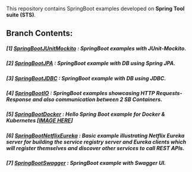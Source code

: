 This repository contains SpringBoot examples developed on **Spring Tool suite (STS)**.

## **Branch Contents:**

##### [1] [SpringBootJUnitMockito](https://github.com/rahulvaish/SpringBoot-Java/tree/SpringBootJUnitMockito) :  SpringBoot examples with JUnit-Mockito. 
##### [2] [SpringBootJPA](https://github.com/rahulvaish/SpringBoot-Java/tree/SpringBootJPA) :  SpringBoot example with DB using Spring JPA. 
##### [3] [SpringBootJDBC](https://github.com/rahulvaish/SpringBoot-Java/tree/SpringBootJDBC) :  SpringBoot example with DB using JDBC. 
##### [4] [SpringBootIO](https://github.com/rahulvaish/SpringBoot-Java/tree/SpringBootIO) :  SpringBoot examples showcasing HTTP Requests-Response and also communication between 2 SB Containers. 
##### [5] [SpringBootDocker](https://github.com/rahulvaish/SpringBoot-Java/tree/SpringBootDocker) :  Hello Spring Boot example for Docker & Kubernetes [[IMAGE HERE](https://hub.docker.com/r/rahulvaish/springbootdocker/)]
##### [6] [SpringBootNetflixEureka](https://github.com/rahulvaish/SpringBoot-Java/tree/SpringBootNetflixEureka) : Basic example illustrating Netflix Eureka server for building the service registry server and Eureka clients which will register themselves and discover other services to call REST APIs.
##### [7] [SpringBootSwagger](https://github.com/rahulvaish/SpringBoot-Java/tree/SpringBootSwagger) :  SpringBoot example with Swagger UI. 

